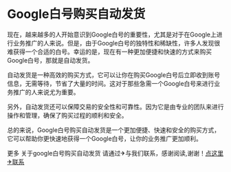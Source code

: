 # Google白号购买自动发货

现在，越来越多的人开始意识到Google白号的重要性，尤其是对于在Google上进行业务推广的人来说。但是，由于Google白号的独特性和稀缺性，许多人发现很难获得一个合适的白号。幸运的是，现在有一种更加便捷和快速的方式来购买Google白号，那就是自动发货。

自动发货是一种高效的购买方式，它可以让你在购买Google白号后立即收到账号信息，无需等待，节省了大量的时间。这对于那些急需一个Google白号来进行业务推广的人来说尤为重要。

另外，自动发货还可以保障交易的安全性和可靠性。因为它是由专业的团队来进行操作和管理，确保了购买过程的顺利和安全。

总的来说，Google白号购买自动发货是一个更加便捷、快速和安全的购买方式，它可以帮助你更快速地获得一个Google白号，让你的业务推广更加顺利。

更多 关于google白号购买自动发货 请通过✈与我们联系，感谢阅读,谢谢！[点这里✈联系](https://ads.k02.cc)